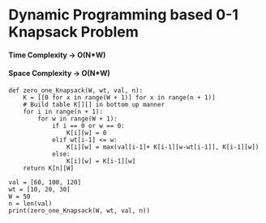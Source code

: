 # Dynamic Programming based 0-1 Knapsack Problem
#### Time Complexity -> O(N*W)
#### Space Complexity -> O(N*W)
```
def zero_one_Knapsack(W, wt, val, n):
    K = [[0 for x in range(W + 1)] for x in range(n + 1)]
    # Build table K[][] in bottom up manner
    for i in range(n + 1):
        for w in range(W + 1):
            if i == 0 or w == 0:
                K[i][w] = 0
            elif wt[i-1] <= w:
                K[i][w] = max(val[i-1]+ K[i-1][w-wt[i-1]], K[i-1][w])
            else:
                K[i][w] = K[i-1][w]
    return K[n][W]

val = [60, 100, 120]
wt = [10, 20, 30]
W = 50
n = len(val)
print(zero_one_Knapsack(W, wt, val, n))
```
